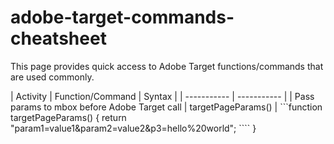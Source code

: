 # adobe-target-commands-cheatsheet

This page provides quick access to Adobe Target functions/commands that are used commonly. 

| Activity      | Function/Command | Syntax |
| ----------- | ----------- |
| Pass params to mbox before Adobe Target call      | targetPageParams()       | ```function targetPageParams() { 
    return "param1=value1&param2=value2&p3=hello%20world"; ````
}
